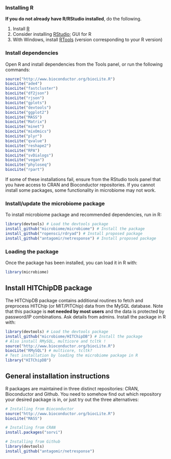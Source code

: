 ### Installing R

**If you do not already have R/RStudio installed**, do the
following. 

  1. Install [R](http://www.r-project.org/) 
  1. Consider installing [RStudio](http://rstudio.org); GUI for R
  1. With Windows, install [RTools](http://cran.r-project.org/bin/windows/Rtools/) (version corresponding to your R version)


### Install dependencies

Open R and install dependencies from the Tools panel, or run the
following commands:


```r
source("http://www.bioconductor.org/biocLite.R")
biocLite("ade4")
biocLite("fastcluster")
biocLite("df2json")
biocLite("rjson")
biocLite("gplots")
biocLite("devtools")
biocLite("ggplot2")
biocLite("MASS")
biocLite("Matrix")
biocLite("minet")
biocLite("mixOmics")
biocLite("plyr")
biocLite("qvalue")
biocLite("reshape2")
biocLite("RPA")
biocLite("svDialogs")
biocLite("vegan")
biocLite("phyloseq")
biocLite("rpart")
```

If some of these installations fail, ensure from the RStudio tools
panel that you have access to CRAN and Bioconductor repositories. If
you cannot install some packages, some functionality in microbiome may
not work.


### Install/update the microbiome package

To install microbiome package and recommended dependencies, run in R:


```r
library(devtools) # Load the devtools package
install_github("microbiome/microbiome") # Install the package
install_github("ropensci/rdryad") # Install proposed package
install_github("antagomir/netresponse") # Install proposed package
```

### Loading the package

Once the package has been installed, you can load it in R with:


```r
library(microbiome)  
```


## Install HITChipDB package 

The HITChipDB package contains additional routines to fetch and
preprocess HITChip (or MIT/PITChip) data from the MySQL database. Note
that this package is **not needed by most users** and the data is
protected by password/IP combinations. Ask details from
admins. Install the package in R with:


```r
library(devtools) # Load the devtools package
install_github("microbiome/HITChipDB") # Install the package
# Also install RMySQL, multicore and tcltk !
source("http://www.bioconductor.org/biocLite.R")
biocLite("RMySQL") # multicore, tcltk?
# Test installation by loading the microbiome package in R
library("HITChipDB")
```

## General installation instructions

R packages are maintained in three distinct repositories: CRAN, Bioconductor and Github. You need to somehow find out which repository your desired package is in, or just try out the three alternatives:


```r
# Installing from Bioconductor
source("http://www.bioconductor.org/biocLite.R")
biocLite("MASS")

# Installing from CRAN
install.packages("sorvi")

# Installing from Github
library(devtools)
install_github("antagomir/netresponse")
```

